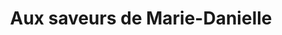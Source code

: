 ---
title: "Aux saveurs de Marie-Danielle"
url: /chooz/aux-saveurs-de-marie-danielle/
shop: Bäckerei
---